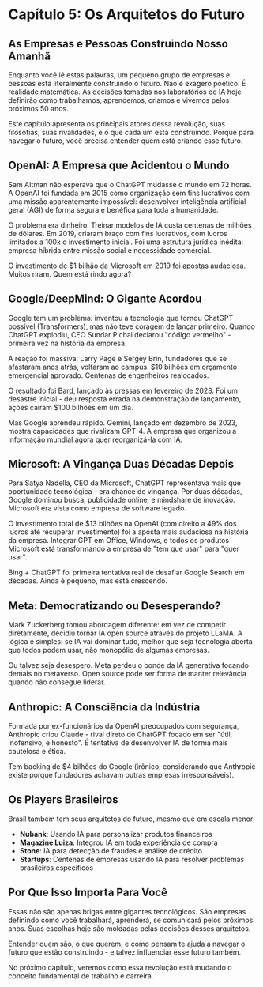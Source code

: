 # Capítulo 5: Os Arquitetos do Futuro

## As Empresas e Pessoas Construindo Nosso Amanhã

Enquanto você lê estas palavras, um pequeno grupo de empresas e pessoas está literalmente construindo o futuro. Não é exagero poético. É realidade matemática. As decisões tomadas nos laboratórios de IA hoje definirão como trabalhamos, aprendemos, criamos e vivemos pelos próximos 50 anos.

Este capítulo apresenta os principais atores dessa revolução, suas filosofias, suas rivalidades, e o que cada um está construindo. Porque para navegar o futuro, você precisa entender quem está criando esse futuro.

## OpenAI: A Empresa que Acidentou o Mundo

Sam Altman não esperava que o ChatGPT mudasse o mundo em 72 horas. A OpenAI foi fundada em 2015 como organização sem fins lucrativos com uma missão aparentemente impossível: desenvolver inteligência artificial geral (AGI) de forma segura e benéfica para toda a humanidade.

O problema era dinheiro. Treinar modelos de IA custa centenas de milhões de dólares. Em 2019, criaram braço com fins lucrativos, com lucros limitados a 100x o investimento inicial. Foi uma estrutura jurídica inédita: empresa híbrida entre missão social e necessidade comercial.

O investimento de $1 bilhão da Microsoft em 2019 foi apostas audaciosa. Muitos riram. Quem está rindo agora?

## Google/DeepMind: O Gigante Acordou

Google tem um problema: inventou a tecnologia que tornou ChatGPT possível (Transformers), mas não teve coragem de lançar primeiro. Quando ChatGPT explodiu, CEO Sundar Pichai declarou "código vermelho" - primeira vez na história da empresa.

A reação foi massiva: Larry Page e Sergey Brin, fundadores que se afastaram anos atrás, voltaram ao campus. $10 bilhões em orçamento emergencial aprovado. Centenas de engenheiros realocados.

O resultado foi Bard, lançado às pressas em fevereiro de 2023. Foi um desastre inicial - deu resposta errada na demonstração de lançamento, ações caíram $100 bilhões em um dia.

Mas Google aprendeu rápido. Gemini, lançado em dezembro de 2023, mostra capacidades que rivalizam GPT-4. A empresa que organizou a informação mundial agora quer reorganizá-la com IA.

## Microsoft: A Vingança Duas Décadas Depois

Para Satya Nadella, CEO da Microsoft, ChatGPT representava mais que oportunidade tecnológica - era chance de vingança. Por duas décadas, Google dominou busca, publicidade online, e mindshare de inovação. Microsoft era vista como empresa de software legado.

O investimento total de $13 bilhões na OpenAI (com direito a 49% dos lucros até recuperar investimento) foi a aposta mais audaciosa na história da empresa. Integrar GPT em Office, Windows, e todos os produtos Microsoft está transformando a empresa de "tem que usar" para "quer usar".

Bing + ChatGPT foi primeira tentativa real de desafiar Google Search em décadas. Ainda é pequeno, mas está crescendo.

## Meta: Democratizando ou Desesperando?

Mark Zuckerberg tomou abordagem diferente: em vez de competir diretamente, decidiu tornar IA open source através do projeto LLaMA. A lógica é simples: se IA vai dominar tudo, melhor que seja tecnologia aberta que todos podem usar, não monopólio de algumas empresas.

Ou talvez seja desespero. Meta perdeu o bonde da IA generativa focando demais no metaverso. Open source pode ser forma de manter relevância quando não consegue liderar.

## Anthropic: A Consciência da Indústria

Formada por ex-funcionários da OpenAI preocupados com segurança, Anthropic criou Claude - rival direto do ChatGPT focado em ser "útil, inofensivo, e honesto". É tentativa de desenvolver IA de forma mais cautelosa e ética.

Tem backing de $4 bilhões do Google (irônico, considerando que Anthropic existe porque fundadores achavam outras empresas irresponsáveis).

## Os Players Brasileiros

Brasil também tem seus arquitetos do futuro, mesmo que em escala menor:

- **Nubank**: Usando IA para personalizar produtos financeiros
- **Magazine Luiza**: Integrou IA em toda experiência de compra
- **Stone**: IA para detecção de fraudes e análise de crédito
- **Startups**: Centenas de empresas usando IA para resolver problemas brasileiros específicos

## Por Que Isso Importa Para Você

Essas não são apenas brigas entre gigantes tecnológicos. São empresas definindo como você trabalhará, aprenderá, se comunicará pelos próximos anos. Suas escolhas hoje são moldadas pelas decisões desses arquitetos.

Entender quem são, o que querem, e como pensam te ajuda a navegar o futuro que estão construindo - e talvez influenciar esse futuro também.

No próximo capítulo, veremos como essa revolução está mudando o conceito fundamental de trabalho e carreira.
